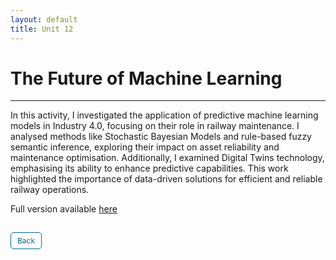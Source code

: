 ```yaml
---
layout: default
title: Unit 12
---
```


# The Future of Machine Learning

---

In this activity, I investigated the application of predictive machine learning models in Industry 4.0, focusing on their role in railway maintenance. I analysed methods like Stochastic Bayesian Models and rule-based fuzzy semantic inference, exploring their impact on asset reliability and maintenance optimisation. Additionally, I examined Digital Twins technology, emphasising its ability to enhance predictive capabilities. This work highlighted the importance of data-driven solutions for efficient and reliable railway operations.

Full version available <a href="pdf/railway.pdf" target="_blank" rel="noopener noreferrer">here</a>

<style>
  .back-button {
    display: inline-block;
    background-color: white;
    color: #006699;
    text-decoration: none;
    padding: 5px 10px; /* Reduced padding for a smaller button */
    font-size: 12px; /* Smaller font size */
    border: 1px solid #006699; /* Thinner border */
    border-radius: 5px;
    cursor: pointer;
    transition: background-color 0.3s, color 0.3s;
    margin: 15px 0; /* Adds space above and below the button */
  }
  .back-button:hover {
    background-color: #006699;
    color: white;
 }
</style>

<div class="button-container">
  <a href="https://dzervenes.github.io/" class="back-button">Back</a>
</div>
